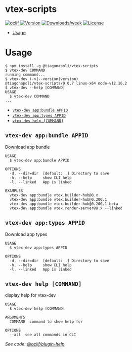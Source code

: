 vtex-scripts
==============

[![oclif](https://img.shields.io/badge/cli-oclif-brightgreen.svg)](https://oclif.io)
[![Version](https://img.shields.io/npm/v/@tiagonapoli/vtex-scripts.svg)](https://npmjs.org/package/@tiagonapoli/vtex-scripts)
[![Downloads/week](https://img.shields.io/npm/dw/@tiagonapoli/vtex-scripts.svg)](https://npmjs.org/package/@tiagonapoli/vtex-scripts)
[![License](https://img.shields.io/npm/l/@tiagonapoli/vtex-scripts.svg)](https://github.com/tiagonapoli/vtex-scripts/blob/master/package.json)

<!-- toc -->
* [Usage](#usage)
<!-- tocstop -->

# Usage
<!-- usage -->
```sh-session
$ npm install -g @tiagonapoli/vtex-scripts
$ vtex-dev COMMAND
running command...
$ vtex-dev (-v|--version|version)
@tiagonapoli/vtex-scripts/0.0.7 linux-x64 node-v12.16.2
$ vtex-dev --help [COMMAND]
USAGE
  $ vtex-dev COMMAND
...
```
<!-- usagestop -->

<!-- commands -->
* [`vtex-dev app:bundle APPID`](#vtex-dev-appbundle-appid)
* [`vtex-dev app:types APPID`](#vtex-dev-apptypes-appid)
* [`vtex-dev help [COMMAND]`](#vtex-dev-help-command)

## `vtex-dev app:bundle APPID`

Download app bundle

```
USAGE
  $ vtex-dev app:bundle APPID

OPTIONS
  -d, --dir=dir  [default: .] Directory to save
  -h, --help     show CLI help
  -l, --linked   App is linked

EXAMPLES
  vtex-dev app:bundle vtex.builder-hub@0.x
  vtex-dev app:bundle vtex.builder-hub@0.200.1
  vtex-dev app:bundle vtex.builder-hub@0.200.1-beta
  vtex-dev app:bundle vtex.render-server@8.x --linked
```

## `vtex-dev app:types APPID`

Download app types

```
USAGE
  $ vtex-dev app:types APPID

OPTIONS
  -d, --dir=dir  [default: .] Directory to save
  -h, --help     show CLI help
  -l, --linked   App is linked
```

## `vtex-dev help [COMMAND]`

display help for vtex-dev

```
USAGE
  $ vtex-dev help [COMMAND]

ARGUMENTS
  COMMAND  command to show help for

OPTIONS
  --all  see all commands in CLI
```

_See code: [@oclif/plugin-help](https://github.com/oclif/plugin-help/blob/v2.2.3/src/commands/help.ts)_
<!-- commandsstop -->
